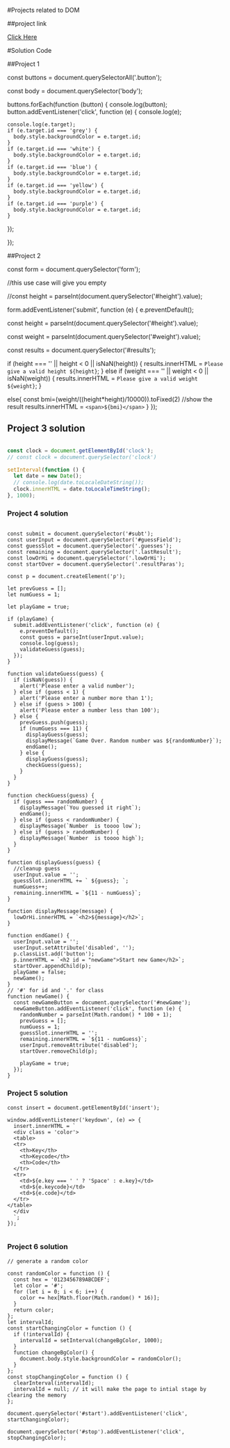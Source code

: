 #Projects related to DOM

##project link

[Click Here](https://stackblitz.com/edit/dom-project-chaiaurcode?file=index.html)

#Solution Code

##Project 1

const buttons = document.querySelectorAll('.button');

const body = document.querySelector('body');

buttons.forEach(function (button) {
  console.log(button);
  button.addEventListener('click', function (e) {
    console.log(e);

    console.log(e.target);
    if (e.target.id === 'grey') {
      body.style.backgroundColor = e.target.id;
    }
    if (e.target.id === 'white') {
      body.style.backgroundColor = e.target.id;
    }
    if (e.target.id === 'blue') {
      body.style.backgroundColor = e.target.id;
    }
    if (e.target.id === 'yellow') {
      body.style.backgroundColor = e.target.id;
    }
    if (e.target.id === 'purple') {
      body.style.backgroundColor = e.target.id;
    }

  });

});


##Project 2

const form = document.querySelector('form');

//this use case will give you empty

//const height = parseInt(document.querySelector('#height').value);

form.addEventListener('submit', function (e) {
  e.preventDefault();

  const height = parseInt(document.querySelector('#height').value);

  const weight = parseInt(document.querySelector('#weight').value);

  const results = document.querySelector('#results');

  if (height === '' || height < 0 || isNaN(height)) {
    results.innerHTML = `Please give a valid height ${height}`;
  }
  else if (weight === '' || weight < 0 || isNaN(weight)) {
    results.innerHTML = `Please give a valid weight ${weight}`;
  }
  
  else{
    const bmi=(weight/((height*height)/10000)).toFixed(2)
    //show the result
    results.innerHTML = `<span>${bmi}</span>`
  }
});


## Project 3 solution

```javascript

const clock = document.getElementById('clock');
// const clock = document.querySelector('clock')

setInterval(function () {
  let date = new Date();
  // console.log(date.toLocaleDateString());
  clock.innerHTML = date.toLocaleTimeString();
}, 1000);
```
### Project 4 solution

```let randomNumber = parseInt(Math.random() * 100 + 1);

const submit = document.querySelector('#subt');
const userInput = document.querySelector('#guessField');
const guessSlot = document.querySelector('.guesses');
const remaining = document.querySelector('.lastResult');
const lowOrHi = document.querySelector('.lowOrHi');
const startOver = document.querySelector('.resultParas');

const p = document.createElement('p');

let prevGuess = [];
let numGuess = 1;

let playGame = true;

if (playGame) {
  submit.addEventListener('click', function (e) {
    e.preventDefault();
    const guess = parseInt(userInput.value);
    console.log(guess);
    validateGuess(guess);
  });
}

function validateGuess(guess) {
  if (isNaN(guess)) {
    alert('Please enter a valid number');
  } else if (guess < 1) {
    alert('Please enter a number more than 1');
  } else if (guess > 100) {
    alert('Please enter a number less than 100');
  } else {
    prevGuess.push(guess);
    if (numGuess === 11) {
      displayGuess(guess);
      displayMessage(`Game Over. Random number was ${randomNumber}`);
      endGame();
    } else {
      displayGuess(guess);
      checkGuess(guess);
    }
  }
}

function checkGuess(guess) {
  if (guess === randomNumber) {
    displayMessage(`You guessed it right`);
    endGame();
  } else if (guess < randomNumber) {
    displayMessage(`Number  is toooo low`);
  } else if (guess > randomNumber) {
    displayMessage(`Number  is toooo high`);
  }
}

function displayGuess(guess) {
  //cleanup guess
  userInput.value = '';
  guessSlot.innerHTML += ` ${guess}; `;
  numGuess++;
  remaining.innerHTML = `${11 - numGuess}`;
}

function displayMessage(message) {
  lowOrHi.innerHTML = `<h2>${message}</h2>`;
}

function endGame() {
  userInput.value = '';
  userInput.setAttribute('disabled', '');
  p.classList.add('button');
  p.innerHTML = `<h2 id = "newGame">Start new Game</h2>`;
  startOver.appendChild(p);
  playGame = false;
  newGame();
}
// '#' for id and '.' for class
function newGame() {
  const newGameButton = document.querySelector('#newGame');
  newGameButton.addEventListener('click', function (e) {
    randomNumber = parseInt(Math.random() * 100 + 1);
    prevGuess = [];
    numGuess = 1;
    guessSlot.innerHTML = '';
    remaining.innerHTML = `${11 - numGuess}`;
    userInput.removeAttribute('disabled');
    startOver.removeChild(p);

    playGame = true;
  });
}
```

### Project 5 solution

```
const insert = document.getElementById('insert');

window.addEventListener('keydown', (e) => {
  insert.innerHTML = `
  <div class = 'color'>
  <table>
  <tr>
    <th>Key</th>
    <th>Keycode</th>
    <th>Code</th>
  </tr>
  <tr>
    <td>${e.key === ' ' ? 'Space' : e.key}</td>
    <td>${e.keycode}</td>
    <td>${e.code}</td>
  </tr>
</table>
  </div
  `;
});


```
### Project 6 solution
```
// generate a random color

const randomColor = function () {
  const hex = '0123456789ABCDEF';
  let color = '#';
  for (let i = 0; i < 6; i++) {
    color += hex[Math.floor(Math.random() * 16)];
  }
  return color;
};
let intervalId;
const startChangingColor = function () {
  if (!intervalId) {
    intervalId = setInterval(changeBgColor, 1000);
  }
  function changeBgColor() {
    document.body.style.backgroundColor = randomColor();
  }
};
const stopChangingColor = function () {
  clearInterval(intervalId);
  intervalId = null; // it will make the page to intial stage by clearing the memory
};

document.querySelector('#start').addEventListener('click', startChangingColor);

document.querySelector('#stop').addEventListener('click', stopChangingColor);

```